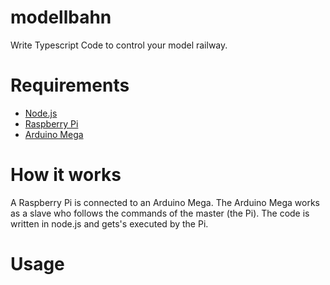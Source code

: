 # modellbahn
 Write Typescript Code to control your model railway.

# Requirements
* [Node.js](https://nodejs.org/)
* [Raspberry Pi](https://www.raspberrypi.org/)
* [Arduino Mega](https://www.arduino.cc/en/Main/ArduinoBoardMega)

# How it works
 A Raspberry Pi is connected to an Arduino Mega. The Arduino Mega works as a slave who follows the commands of the master (the Pi). The code is written in node.js and gets's executed by the Pi.

# Usage
 